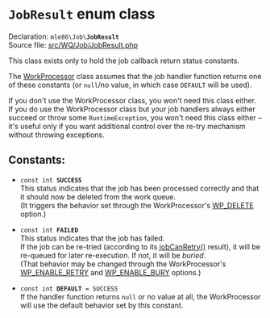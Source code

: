 # `JobResult` enum class

Declaration: <code>mle86\Job\\<b>JobResult</b></code>  
Source file: [src/WQ/Job/JobResult.php](/src/WQ/Job/JobResult.php)

This class exists only to hold the job callback return status constants.

The [WorkProcessor] class
assumes that the job handler function
returns one of these constants
 (or `null`/no value,
 in which case `DEFAULT` will be used).

If you don't use the WorkProcessor class,
you won't need this class either.
If you do use the WorkProcessor class
but your job handlers always either succeed or throw some `RuntimeException`,
you won't need this class either –
it's useful only if you want additional control over the re-try mechanism without throwing exceptions.


## Constants:

* <code>const int <b>SUCCESS</b></code>  
    This status indicates that the job has been processed correctly
    and that it should now be deleted from the work queue.  
    (It triggers the behavior set through the WorkProcessor's [WP_DELETE][WP_DELETE] option.)
    
* <code>const int <b>FAILED</b></code>  
    This status indicates that the job has failed.  
    If the job can be re-tried (according to its [jobCanRetry()][jobCanRetry] result),
    it will be re-queued for later re-execution.
    If not, it will be *buried*.  
    (That behavior may be changed through the WorkProcessor's [WP_ENABLE_RETRY][WP_ENABLE_RETRY] and
    [WP_ENABLE_BURY][WP_ENABLE_BURY] options.)

* <code>const int <b>DEFAULT</b> = SUCCESS</code>  
    If the handler function returns `null` or no value at all,
    the WorkProcessor will use the default behavior
    set by this constant.


[WorkProcessor]: Ref_WorkProcessor_class.md
[WP_DELETE]: Ref_WorkProcessor_class.md#WP_DELETE
[WP_ENABLE_RETRY]: Ref_WorkProcessor_class.md#WP_ENABLE_RETRY
[WP_ENABLE_BURY]: Ref_WorkProcessor_class.md#WP_ENABLE_BURY
[jobCanRetry]: Ref_Job_interface.md#jobCanRetry

